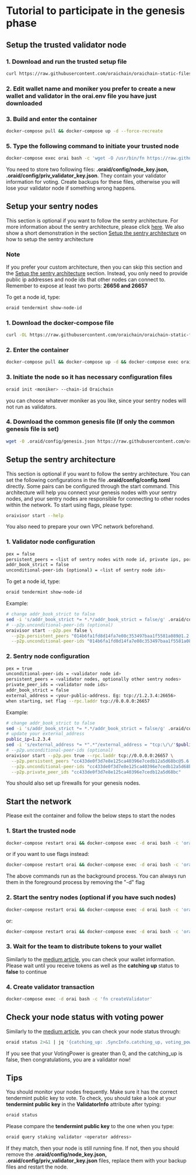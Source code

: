 # Tutorial to participate in the genesis phase

## Setup the trusted validator node

### 1. Download and run the trusted setup file

```bash
curl https://raw.githubusercontent.com/oraichain/oraichain-static-files/master/mainnet-static-files/setup.sh | sh
```

### 2. Edit wallet name and moniker you prefer to create a new wallet and validator in the orai.env file you have just downloaded

### 3. Build and enter the container

```bash
docker-compose pull && docker-compose up -d --force-recreate
```

### 5. Type the following command to initiate your trusted node

```bash
docker-compose exec orai bash -c 'wget -O /usr/bin/fn https://raw.githubusercontent.com/oraichain/oraichain-static-files/master/fn.sh && chmod +x /usr/bin/fn' && docker-compose exec orai fn init
```

You need to store two following files: **.oraid/config/node_key.json, .oraid/config/priv_validator_key.json**. They contain your validator information for voting. Create backups for these files, otherwise you will lose your validator node if something wrong happens.

## Setup your sentry nodes

This section is optional if you want to follow the sentry architecture. For more information about the sentry architecture, please click [here](https://docs.tendermint.com/master/nodes/validators.html). We also show a short demonstration in the section [Setup the sentry architecture](#setup-the-sentry-architecture) on how to setup the sentry architecture

### Note

If you prefer your custom architecture, then you can skip this section and the [Setup the sentry architecture](#setup-the-sentry-architecture) section. Instead, you only need to provide public ip addresses and node ids that other nodes can connect to. Remember to expose at least two ports: **26656 and 26657**

To get a node id, type:

```bash
oraid tendermint show-node-id
```

### 1. Download the docker-compose file

```bash
curl -OL https://raw.githubusercontent.com/oraichain/oraichain-static-files/master/mainnet-static-files/docker-compose.yml && chmod +x docker-compose.yml
```

### 2. Enter the container

```bash
docker-compose pull && docker-compose up -d && docker-compose exec orai bash
```

### 3. Initiate the node so it has necessary configuration files

```bash
oraid init <moniker> --chain-id Oraichain
```

you can choose whatever moniker as you like, since your sentry nodes will not run as validators.

### 4. Download the common genesis file (If only the common genesis file is set)

```bash
wget -O .oraid/config/genesis.json https://raw.githubusercontent.com/oraichain/oraichain-static-files/master/mainnet-static-files/genesis.json
```

## Setup the sentry architecture

This section is optional if you want to follow the sentry architecture. You can set the following configurations in the file **.oraid/config/config.toml** directly. Some pairs can be configured through the start command. This architecture will help you connect your genesis nodes with your sentry nodes, and your sentry nodes are responsible for connecting to other nodes within the network. To start using flags, please type:

```bash
oraivisor start --help
```

You also need to prepare your own VPC network beforehand.

### 1. Validator node configuration

```bash
pex = false
persistent_peers = <list of sentry nodes with node id, private ips, port 26656>
addr_book_strict = false
unconditional-peer-ids (optional) = <list of sentry node ids>
```

To get a node id, type:

```bash
oraid tendermint show-node-id
```

Example:

```bash
# change addr_book_strict to false
sed -i 's/addr_book_strict *= *.*/addr_book_strict = false/g' .oraid/config/config.toml
# --p2p.unconditional-peer-ids (optional)
oraivisor start --p2p.pex false \
  --p2p.persistent_peers "014b6fa1fd8d14fa7e08c353497baa1f5581a089@1.2.3.4:26656,bc806159212529879b42c737c2338042e396b1dd@2.3.4.5:26656" \
  --p2p.unconditional-peer-ids "014b6fa1fd8d14fa7e08c353497baa1f5581a089,bc806159212529879b42c737c2338042e396b1dd"
```

### 2. Sentry node configuration

```bash
pex = true
unconditional-peer-ids = <validator node id>
persistent_peers = <validator nodes, optionally other sentry nodes>
private_peer_ids = <validator node ids>
addr_book_strict = false
external_address = <your-public-address. Eg: tcp://1.2.3.4:26656>
when starting, set flag --rpc.laddr tcp://0.0.0.0:26657
```

Example:

```bash
# change addr_book_strict to false
sed -i 's/addr_book_strict *= *.*/addr_book_strict = false/g' .oraid/config/config.toml
# update your external_address
public_ip=1.2.3.4
sed -i 's/external_address *= *".*"/external_address = "tcp:\/\/'$public_ip':26656"/g' .oraid/config/config.toml
# --p2p.unconditional-peer-ids (optional)
oraivisor start --p2p.pex true --rpc.laddr tcp://0.0.0.0:26657 \
  --p2p.persistent_peers "cc433de0f3d7e8e125ca40396e7cedb12a5d68bc@5.6.7.8:26656" \
  --p2p.unconditional-peer-ids "cc433de0f3d7e8e125ca40396e7cedb12a5d68bc" \
  --p2p.private_peer_ids "cc433de0f3d7e8e125ca40396e7cedb12a5d68bc"
```

You should also set up firewalls for your genesis nodes.

## Start the network

Please exit the container and follow the below steps to start the nodes

### 1. Start the trusted node

```bash
docker-compose restart orai && docker-compose exec -d orai bash -c 'oraivisor start'
```

or if you want to use flags instead:

```bash
docker-compose restart orai && docker-compose exec -d orai bash -c 'oraivisor start --p2p.pex false --p2p.persistent_peers "<node-id1>@<private-ip1>:26656,<node-id2>@<private-ip2>:26656"'
```

The above commands run as the background process. You can always run them in the foreground process by removing the "-d" flag

### 2. Start the sentry nodes (optional if you have such nodes)

```bash
docker-compose restart orai && docker-compose exec -d orai bash -c 'oraivisor start --rpc.laddr tcp://0.0.0.0:26657'
```

or:

```bash
docker-compose restart orai && docker-compose exec -d orai bash -c 'oraivisor start --rpc.laddr tcp://0.0.0.0:26657 --p2p.pex false --p2p.persistent_peers "<node-id1>@<private-ip1>:26656,<node-id2>@<private-ip2>:26656" --p2p.unconditional_peer_ids "<id1>,<id2>,<id3>" --p2p.private_peer_ids "<id1>,<id2>,<id3>"'
```

### 3. Wait for the team to distribute tokens to your wallet

Similarly to the [medium article](https://medium.com/oraichain/join-oraichain-testnet-beta-as-a-validator-484149374034), you can check your wallet information. Please wait until you receive tokens as well as the **catching up** status to **false** to continue

### 4. Create validator transaction

```bash
docker-compose exec -d orai bash -c 'fn createValidator'
```

## Check your node status with voting power

Similarly to the [medium article](https://medium.com/oraichain/join-oraichain-testnet-beta-as-a-validator-484149374034), you can check your node status through:

```bash
oraid status 2>&1 | jq '{catching_up: .SyncInfo.catching_up, voting_power: .ValidatorInfo.VotingPower}'
```

If you see that your VotingPower is greater than 0, and the catching_up is false, then congratulations, you are a validator now!

## Tips

You should monitor your nodes frequently. Make sure it has the correct tendermint public key to vote. To check, you should take a look at your **tendermint public key** in the **ValidatorInfo** attribute after typing:

```bash
oraid status
```

Please compare the **tendermint public key** to the one when you type:

```bash
oraid query staking validator <operator address>
```

If they match, then your node is still running fine. If not, then you should remove the **.oraid/config/node_key.json, .oraid/config/priv_validator_key.json** files, replace them with your backup files and restart the node.
